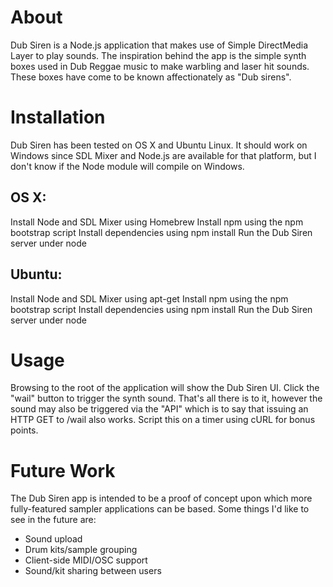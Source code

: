 # About

Dub Siren is a Node.js application that makes use of Simple DirectMedia Layer to play sounds.
The inspiration behind the app is the simple synth boxes used in Dub Reggae music to make 
warbling and laser hit sounds. These boxes have come to be known affectionately as "Dub sirens".

# Installation

Dub Siren has been tested on OS X and Ubuntu Linux. It should work on Windows since SDL
Mixer and Node.js are available for that platform, but I don't know if the Node module
will compile on Windows.

## OS X:

Install Node and SDL Mixer using Homebrew
Install npm using the npm bootstrap script
Install dependencies using npm install
Run the Dub Siren server under node

## Ubuntu:

Install Node and SDL Mixer using apt-get
Install npm using the npm bootstrap script
Install dependencies using npm install
Run the Dub Siren server under node

# Usage

Browsing to the root of the application will show the Dub Siren UI. Click the "wail"
button to trigger the synth sound. That's all there is to it, however the sound 
may also be triggered via the "API" which is to say that issuing an HTTP GET to 
/wail also works. Script this on a timer using cURL for bonus points.

# Future Work

The Dub Siren app is intended to be a proof of concept upon which more fully-featured
sampler applications can be based. Some things I'd like to see in the future are:

- Sound upload
- Drum kits/sample grouping
- Client-side MIDI/OSC support 
- Sound/kit sharing between users
